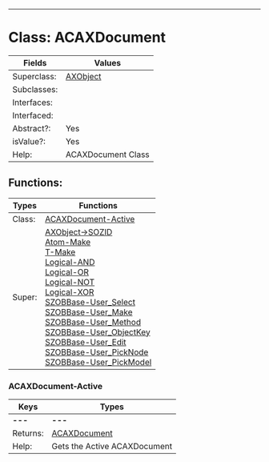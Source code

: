 ---------

# Class:	ACAXDocument

| Fields | Values |
| --------- | --------- |
| Superclass: | [AXObject](AXObject.html) |
| Subclasses: |  |
| Interfaces: |  |
| Interfaced: |  |
| Abstract?: | Yes |
| isValue?: | Yes |
| Help: | ACAXDocument Class |


## Functions:

| Types | Functions |
| --------- | --------- |
| Class: | [ACAXDocument-Active](#ACAXDocument-Active) |
| Super: | [AXObject->SOZID](AXObject.html) <br> [Atom-Make](Atom.html) <br> [T-Make](T.html) <br> [Logical-AND](Logical.html) <br> [Logical-OR](Logical.html) <br> [Logical-NOT](Logical.html) <br> [Logical-XOR](Logical.html) <br> [SZOBBase-User_Select](SZOBBase.html) <br> [SZOBBase-User_Make](SZOBBase.html) <br> [SZOBBase-User_Method](SZOBBase.html) <br> [SZOBBase-User_ObjectKey](SZOBBase.html) <br> [SZOBBase-User_Edit](SZOBBase.html) <br> [SZOBBase-User_PickNode](SZOBBase.html) <br> [SZOBBase-User_PickModel](SZOBBase.html) |


### ACAXDocument-Active

| Keys | Types |
| --------- | --------- |
| **---** | **---** |
| Returns: | [ACAXDocument](ACAXDocument.html) |
| Help: | Gets the Active ACAXDocument |

